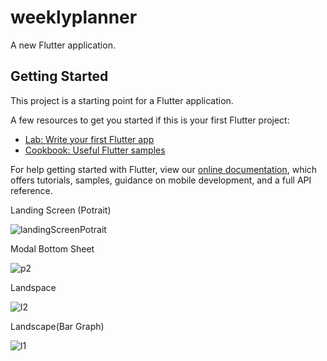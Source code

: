 # weeklyplanner

A new Flutter application.

## Getting Started

This project is a starting point for a Flutter application.

A few resources to get you started if this is your first Flutter project:

- [Lab: Write your first Flutter app](https://flutter.dev/docs/get-started/codelab)
- [Cookbook: Useful Flutter samples](https://flutter.dev/docs/cookbook)

For help getting started with Flutter, view our
[online documentation](https://flutter.dev/docs), which offers tutorials,
samples, guidance on mobile development, and a full API reference.

Landing Screen (Potrait)

![landingScreenPotrait](https://user-images.githubusercontent.com/52540948/83878249-7845f500-a759-11ea-806f-05e4b93a23c6.png)

Modal Bottom Sheet

![p2](https://user-images.githubusercontent.com/52540948/83878371-b511ec00-a759-11ea-969a-355b0ecf42dd.png)

Landspace 

![l2](https://user-images.githubusercontent.com/52540948/83878561-f7d3c400-a759-11ea-8a1f-1e60ef8484f1.png)

Landscape(Bar Graph)

![l1](https://user-images.githubusercontent.com/52540948/83878676-26ea3580-a75a-11ea-9b36-95617e2a349c.png)



